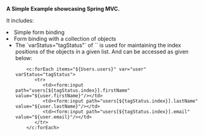 **A Simple Example showcasing Spring MVC.**

It includes:
<li>Simple form binding
<li>Form binding with a collection of objects
    <ul>
        <li>The `varStatus="tagStatus"` of `<c:forEach>`       
        is used for maintaining the index positions of the objects in a given list. And can be accessed as given below:
        
        <c:forEach items="${Users.users}" var="user" varStatus="tagStatus">
           <tr>
              <td><form:input path="users[${tagStatus.index}].firstName" value="${user.firstName}"/></td>
              <td><form:input path="users[${tagStatus.index}].lastName" value="${user.lastName}"/></td>
              <td><form:input path="users[${tagStatus.index}].email" value="${user.email}"/></td>
           </tr>
        </c:forEach>
        